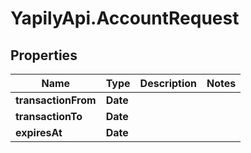 # YapilyApi.AccountRequest

## Properties
Name | Type | Description | Notes
------------ | ------------- | ------------- | -------------
**transactionFrom** | **Date** |  | 
**transactionTo** | **Date** |  | 
**expiresAt** | **Date** |  | 


